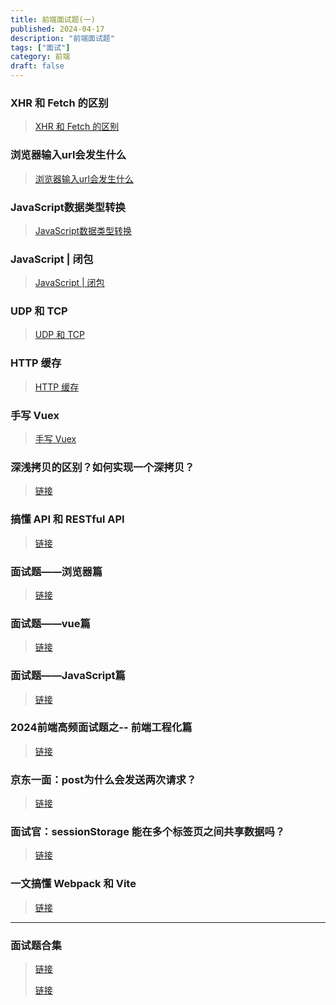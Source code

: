 ```yaml
---
title: 前端面试题(一)
published: 2024-04-17
description: "前端面试题"
tags: ["面试"]
category: 前端
draft: false
---
```


### XHR 和 Fetch 的区别
> [XHR 和 Fetch 的区别](https://juejin.cn/post/7295551704816189467)
### 浏览器输入url会发生什么
> [浏览器输入url会发生什么](https://juejin.cn/post/7279093851000242234)
### JavaScript数据类型转换
> [JavaScript数据类型转换](https://juejin.cn/post/6956170676327677966)
### JavaScript | 闭包
> [JavaScript | 闭包](https://juejin.cn/post/7263628964748197948)
### UDP 和 TCP
> [UDP 和 TCP](https://juejin.cn/post/7220782242255093819)
### HTTP 缓存
> [HTTP 缓存](https://juejin.cn/post/7163506251304239135)
### 手写 Vuex
> [手写 Vuex](https://juejin.cn/post/7220292698854424633)
### 深浅拷贝的区别？如何实现一个深拷贝？
> [链接](https://juejin.cn/post/7343863800146460735)
### 搞懂 API 和 RESTful API
> [链接](https://juejin.cn/post/7196570893152616506)
### 面试题——浏览器篇
> [链接](https://juejin.cn/post/7312724606606901289)
### 面试题——vue篇
> [链接](https://juejin.cn/post/6912702361798443022)
### 面试题——JavaScript篇
> [链接](https://juejin.cn/post/7356072512444465178)
### 2024前端高频面试题之-- 前端工程化篇
> [链接](https://juejin.cn/post/7350535815132659749)
### 京东一面：post为什么会发送两次请求？
> [链接](https://juejin.cn/post/7269952188927017015)
### 面试官：sessionStorage 能在多个标签页之间共享数据吗？
> [链接](https://juejin.cn/post/7362080157190570010)
### 一文搞懂 Webpack 和 Vite
> [链接](https://juejin.cn/post/7356817667574136884)
------------------------------------

### 面试题合集
> [链接](https://juejin.cn/post/6844903776512393224) 
> 
> [链接](https://blog.csdn.net/weixin_39843414/article/details/120213065)